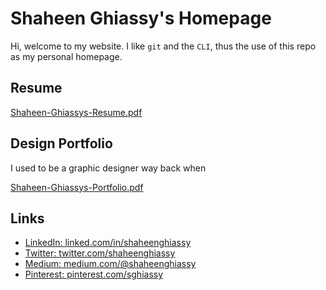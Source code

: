# Shaheen Ghiassy's Homepage

Hi, welcome to my website. I like `git` and the `CLI`, thus the use of this repo as my personal homepage.


## Resume

[Shaheen-Ghiassys-Resume.pdf](./src/pdf/Shaheen-Ghiassys-Resume.pdf)

## Design Portfolio

I used to be a graphic designer way back when

[Shaheen-Ghiassys-Portfolio.pdf](./src/pdf/Shaheen-Ghiassys-Portfolio.pdf)


## Links

- [LinkedIn: linked.com/in/shaheenghiassy](https://www.linkedin.com/in/shaheenghiassy)
- [Twitter: twitter.com/shaheenghiassy](https://twitter.com/shaheenghiassy)
- [Medium: medium.com/@shaheenghiassy](https://medium.com/@shaheenghiassy)
- [Pinterest: pinterest.com/sghiassy](https://www.pinterest.com/sghiassy/)